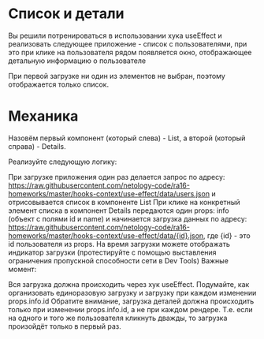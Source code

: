 # Список и детали
Вы решили потренироваться в использовании хука useEffect и реализовать следующее приложение - список с пользователями, при это при клике на пользователя рядом появляется окно, отображающее детальную информацию о пользователе

При первой загрузке ни один из элементов не выбран, поэтому отображается только список.

# Механика
Назовём первый компонент (который слева) - List, а второй (который справа) - Details.

Реализуйте следующую логику:

При загрузке приложения один раз делается запрос по адресу: https://raw.githubusercontent.com/netology-code/ra16-homeworks/master/hooks-context/use-effect/data/users.json и отрисовывается список в компоненте List
При клике на конкретный элемент списка в компонент Details передаются один props: info (объект с полями id и name) и начинается загрузка данных по адресу: https://raw.githubusercontent.com/netology-code/ra16-homeworks/master/hooks-context/use-effect/data/{id}.json, где {id} - это id пользователя из props.
На время загрузки можете отображать индикатор загрузки (протестируйте с помощью выставления ограничения пропускной способности сети в Dev Tools)
Важные момент:

Вся загрузка должна происходить через хук useEffect. Подумайте, как организовать единоразовую загрузку и загрузку при каждом изменении props.info.id
Обратите внимание, загрузка деталей должна происходить только при изменении props.info.id, а не при каждом рендере. Т.е. если на одного и того же пользователя кликнуть дважды, то загрузка произойдёт только в первый раз.